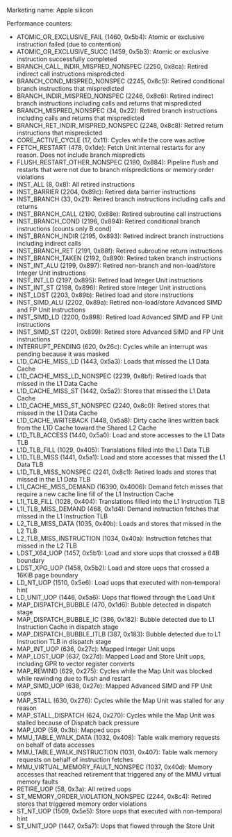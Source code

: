 Marketing name: Apple silicon

Performance counters:
- ATOMIC_OR_EXCLUSIVE_FAIL (1460, 0x5b4): Atomic or exclusive instruction failed (due to contention)
- ATOMIC_OR_EXCLUSIVE_SUCC (1459, 0x5b3): Atomic or exclusive instruction successfully completed
- BRANCH_CALL_INDIR_MISPRED_NONSPEC (2250, 0x8ca): Retired indirect call instructions mispredicted
- BRANCH_COND_MISPRED_NONSPEC (2245, 0x8c5): Retired conditional branch instructions that mispredicted
- BRANCH_INDIR_MISPRED_NONSPEC (2246, 0x8c6): Retired indirect branch instructions including calls and returns that mispredicted
- BRANCH_MISPRED_NONSPEC (34, 0x22): Retired branch instructions including calls and returns that mispredicted
- BRANCH_RET_INDIR_MISPRED_NONSPEC (2248, 0x8c8): Retired return instructions that mispredicted
- CORE_ACTIVE_CYCLE (17, 0x11): Cycles while the core was active
- FETCH_RESTART (478, 0x1de): Fetch Unit internal restarts for any reason. Does not include branch mispredicts
- FLUSH_RESTART_OTHER_NONSPEC (2180, 0x884): Pipeline flush and restarts that were not due to branch mispredictions or memory order violations
- INST_ALL (8, 0x8): All retired instructions
- INST_BARRIER (2204, 0x89c): Retired data barrier instructions
- INST_BRANCH (33, 0x21): Retired branch instructions including calls and returns
- INST_BRANCH_CALL (2190, 0x88e): Retired subroutine call instructions
- INST_BRANCH_COND (2196, 0x894): Retired conditional branch instructions (counts only B.cond)
- INST_BRANCH_INDIR (2195, 0x893): Retired indirect branch instructions including indirect calls
- INST_BRANCH_RET (2191, 0x88f): Retired subroutine return instructions
- INST_BRANCH_TAKEN (2192, 0x890): Retired taken branch instructions
- INST_INT_ALU (2199, 0x897): Retired non-branch and non-load/store Integer Unit instructions
- INST_INT_LD (2197, 0x895): Retired load Integer Unit instructions
- INST_INT_ST (2198, 0x896): Retired store Integer Unit instructions
- INST_LDST (2203, 0x89b): Retired load and store instructions
- INST_SIMD_ALU (2202, 0x89a): Retired non-load/store Advanced SIMD and FP Unit instructions
- INST_SIMD_LD (2200, 0x898): Retired load Advanced SIMD and FP Unit instructions
- INST_SIMD_ST (2201, 0x899): Retired store Advanced SIMD and FP Unit instructions
- INTERRUPT_PENDING (620, 0x26c): Cycles while an interrupt was pending because it was masked
- L1D_CACHE_MISS_LD (1443, 0x5a3): Loads that missed the L1 Data Cache
- L1D_CACHE_MISS_LD_NONSPEC (2239, 0x8bf): Retired loads that missed in the L1 Data Cache
- L1D_CACHE_MISS_ST (1442, 0x5a2): Stores that missed the L1 Data Cache
- L1D_CACHE_MISS_ST_NONSPEC (2240, 0x8c0): Retired stores that missed in the L1 Data Cache
- L1D_CACHE_WRITEBACK (1448, 0x5a8): Dirty cache lines written back from the L1D Cache toward the Shared L2 Cache
- L1D_TLB_ACCESS (1440, 0x5a0): Load and store accesses to the L1 Data TLB
- L1D_TLB_FILL (1029, 0x405): Translations filled into the L1 Data TLB
- L1D_TLB_MISS (1441, 0x5a1): Load and store accesses that missed the L1 Data TLB
- L1D_TLB_MISS_NONSPEC (2241, 0x8c1): Retired loads and stores that missed in the L1 Data TLB
- L1I_CACHE_MISS_DEMAND (16390, 0x4006): Demand fetch misses that require a new cache line fill of the L1 Instruction Cache
- L1I_TLB_FILL (1028, 0x404): Translations filled into the L1 Instruction TLB
- L1I_TLB_MISS_DEMAND (468, 0x1d4): Demand instruction fetches that missed in the L1 Instruction TLB
- L2_TLB_MISS_DATA (1035, 0x40b): Loads and stores that missed in the L2 TLB
- L2_TLB_MISS_INSTRUCTION (1034, 0x40a): Instruction fetches that missed in the L2 TLB
- LDST_X64_UOP (1457, 0x5b1): Load and store uops that crossed a 64B boundary
- LDST_XPG_UOP (1458, 0x5b2): Load and store uops that crossed a 16KiB page boundary
- LD_NT_UOP (1510, 0x5e6): Load uops that executed with non-temporal hint
- LD_UNIT_UOP (1446, 0x5a6): Uops that flowed through the Load Unit
- MAP_DISPATCH_BUBBLE (470, 0x1d6): Bubble detected in dispatch stage
- MAP_DISPATCH_BUBBLE_IC (386, 0x182): Bubble detected due to L1 Instruction Cache in dispatch stage
- MAP_DISPATCH_BUBBLE_ITLB (387, 0x183): Bubble detected due to L1 Instruction TLB in dispatch stage
- MAP_INT_UOP (636, 0x27c): Mapped Integer Unit uops
- MAP_LDST_UOP (637, 0x27d): Mapped Load and Store Unit uops, including GPR to vector register converts
- MAP_REWIND (629, 0x275): Cycles while the Map Unit was blocked while rewinding due to flush and restart
- MAP_SIMD_UOP (638, 0x27e): Mapped Advanced SIMD and FP Unit uops
- MAP_STALL (630, 0x276): Cycles while the Map Unit was stalled for any reason
- MAP_STALL_DISPATCH (624, 0x270): Cycles while the Map Unit was stalled because of Dispatch back pressure
- MAP_UOP (59, 0x3b): Mapped uops
- MMU_TABLE_WALK_DATA (1032, 0x408): Table walk memory requests on behalf of data accesses
- MMU_TABLE_WALK_INSTRUCTION (1031, 0x407): Table walk memory requests on behalf of instruction fetches
- MMU_VIRTUAL_MEMORY_FAULT_NONSPEC (1037, 0x40d): Memory accesses that reached retirement that triggered any of the MMU virtual memory faults
- RETIRE_UOP (58, 0x3a): All retired uops
- ST_MEMORY_ORDER_VIOLATION_NONSPEC (2244, 0x8c4): Retired stores that triggered memory order violations
- ST_NT_UOP (1509, 0x5e5): Store uops that executed with non-temporal hint
- ST_UNIT_UOP (1447, 0x5a7): Uops that flowed through the Store Unit
